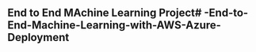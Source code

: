 ## End to End MAchine Learning Project#   - E n d - t o - E n d - M a c h i n e - L e a r n i n g - w i t h - A W S - A z u r e - D e p l o y m e n t  
 